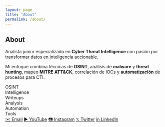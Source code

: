 ```yaml
---
layout: page
title: "About"
permalink: /about/
---
```


<section class="home-section about-hero">
  <div class="avatar"></div>

  <h1>About</h1>

  <p class="lede">
    Analista junior especializado en <strong>Cyber Threat Intelligence</strong> con pasión por transformar datos en inteligencia accionable.
  </p>
  <p class="lede-2">
    Mi enfoque combina técnicas de <strong>OSINT</strong>, análisis de <strong>malware</strong> y <strong>threat hunting</strong>, mapeo <strong>MITRE ATT&amp;CK</strong>, correlación de IOCs y <strong>automatización</strong> de procesos para CTI.
  </p>

  <div class="feature-tiles">
    <div class="tile">
      <div class="tile-title">OSINT</div>
      <div class="tile-sub">Intelligence</div>
    </div>
    <div class="tile">
      <div class="tile-title">Writeups</div>
      <div class="tile-sub">Analysis</div>
    </div>
    <div class="tile">
      <div class="tile-title">Automation</div>
      <div class="tile-sub">Tools</div>
    </div>
  </div>

  <div class="social-row">
    <a class="pill pill-cta" href="mailto:{{ site.email | default: 'me@domain.com' }}"><span class="i">✉️</span> Email</a>
    <a class="pill pill-cta" href="https://youtube.com/@tu_canal" target="_blank" rel="noopener"><span class="i">▶️</span> YouTube</a>
    <a class="pill pill-cta" href="https://instagram.com/tu_usuario" target="_blank" rel="noopener"><span class="i">📷</span> Instagram</a>
    <a class="pill pill-cta" href="https://x.com/tu_usuario" target="_blank" rel="noopener"><span class="i">𝕏</span> Twitter</a>
    <a class="pill pill-cta" href="https://www.linkedin.com/in/tu-perfil" target="_blank" rel="noopener"><span class="i">in</span> LinkedIn</a>
  </div>
</section>
